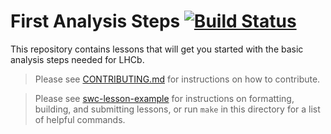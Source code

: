 # First Analysis Steps [![Build Status](https://travis-ci.org/lhcb/first-analysis-steps.svg?branch=master)](https://travis-ci.org/lhcb/first-analysis-steps)

This repository contains lessons that will get you started
with the basic analysis steps needed for LHCb.

> Please see [CONTRIBUTING.md](CONTRIBUTING.md)
> for instructions on how to contribute.

> Please see [swc-lesson-example](https://github.com/swcarpentry/lesson-example)
> for instructions on formatting, building, and submitting lessons,
> or run `make` in this directory for a list of helpful commands.
